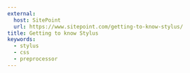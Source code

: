 ```yaml
---
external:
  host: SitePoint
  url: https://www.sitepoint.com/getting-to-know-stylus/
title: Getting to know Stylus
keywords:
  - stylus
  - css
  - preprocessor
---
```

